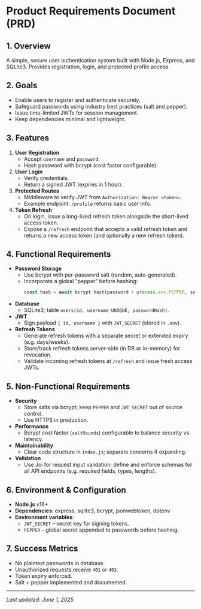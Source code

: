 # Product Requirements Document (PRD)

## 1. Overview

A simple, secure user authentication system built with Node.js, Express, and SQLite3. Provides registration, login, and protected profile access.

## 2. Goals

- Enable users to register and authenticate securely.
- Safeguard passwords using industry best practices (salt and pepper).
- Issue time-limited JWTs for session management.
- Keep dependencies minimal and lightweight.

## 3. Features

1. **User Registration**
   - Accept `username` and `password`.
   - Hash password with bcrypt (cost factor configurable).
2. **User Login**
   - Verify credentials.
   - Return a signed JWT (expires in 1 hour).
3. **Protected Routes**
   - Middleware to verify JWT from `Authorization: Bearer <token>`.
   - Example endpoint: `/profile` returns basic user info.
4. **Token Refresh**
   - On login, issue a long-lived refresh token alongside the short-lived access token.
   - Expose a `/refresh` endpoint that accepts a valid refresh token and returns a new access token (and optionally a new refresh token).

## 4. Functional Requirements

- **Password Storage**
  - Use bcrypt with per-password salt (random, auto-generated).
  - Incorporate a global "pepper" before hashing:
    ```js
    const hash = await bcrypt.hash(password + process.env.PEPPER, saltRounds);
    ```
- **Database**
  - SQLite3; table `users(id, username UNIQUE, passwordHash)`.
- **JWT**
  - Sign payload `{ id, username }` with `JWT_SECRET` (stored in `.env`).
- **Refresh Tokens**
  - Generate refresh tokens with a separate secret or extended expiry (e.g. days/weeks).
  - Store/track refresh tokens server-side (in DB or in-memory) for revocation.
  - Validate incoming refresh tokens at `/refresh` and issue fresh access JWTs.

## 5. Non-Functional Requirements

- **Security**
  - Store salts via bcrypt; keep `PEPPER` and `JWT_SECRET` out of source control.
  - Use HTTPS in production.
- **Performance**
  - Bcrypt cost factor (`saltRounds`) configurable to balance security vs. latency.
- **Maintainability**
  - Clear code structure in `index.js`; separate concerns if expanding.
- **Validation**
  - Use Joi for request input validation: define and enforce schemas for all API endpoints (e.g. required fields, types, lengths).

## 6. Environment & Configuration

- **Node.js** v16+
- **Dependencies**: express, sqlite3, bcrypt, jsonwebtoken, dotenv
- **Environment variables**:
  - `JWT_SECRET` – secret key for signing tokens.
  - `PEPPER` – global secret appended to passwords before hashing.

## 7. Success Metrics

- No plaintext passwords in database.
- Unauthorized requests receive `401` or `403`.
- Token expiry enforced.
- Salt + pepper implemented and documented.

---

_Last updated: June 1, 2025_
